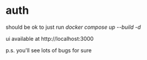 # auth

should be ok to just run *docker compose up --build -d*

ui available at http://localhost:3000

p.s. you'll see lots of bugs for sure
